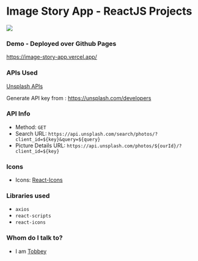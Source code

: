 # Image Story App - ReactJS Projects

![](movie.gif)

### Demo - Deployed over Github Pages

https://image-story-app.vercel.app/

### APIs Used

[Unsplash APIs](https://unsplash.com/documentation#search-photos)

Generate API key from : https://unsplash.com/developers

### API Info

- Method: `GET`
- Search URL: `https://api.unsplash.com/search/photos/?client_id=${key}&query=${query}`
- Picture Details URL: `https://api.unsplash.com/photos/${ourId}/?client_id=${key}`

### Icons

- Icons: [React-Icons](https://react-icons.github.io/react-icons)

### Libraries used

- `axios`
- `react-scripts`
- `react-icons`

### Whom do I talk to?

- I am [Tobbey](https://tobbey.vercel.app/)
